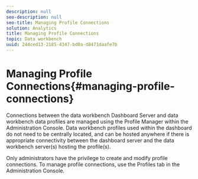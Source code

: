 ```yaml
---
description: null
seo-description: null
seo-title: Managing Profile Connections
solution: Analytics
title: Managing Profile Connections
topic: Data workbench
uuid: 244ced13-2185-4347-bd0a-d8471daafe7b
---
```


# Managing Profile Connections{#managing-profile-connections}

Connections between the data workbench Dashboard Server and data workbench data profiles are managed using the Profile Manager within the Administration Console. Data workbench profiles used within the dashboard do not need to be centrally located, and can be hosted anywhere if there is appropriate connectivity between the dashboard server and the data workbench server(s) hosting the profile(s).

Only administrators have the privilege to create and modify profile connections. To manage profile connections, use the Profiles tab in the Administration Console. 
